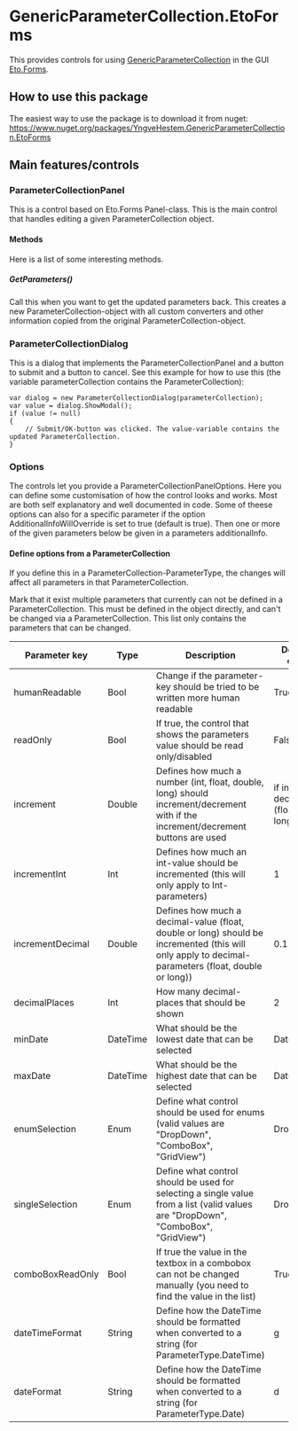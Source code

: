 # GenericParameterCollection.EtoForms

This provides controls for using [GenericParameterCollection](https://github.com/HeruEwasham/GenericParameterCollection) in the GUI [Eto.Forms](https://github.com/picoe/Eto).

## How to use this package

The easiest way to use the package is to download it from nuget: https://www.nuget.org/packages/YngveHestem.GenericParameterCollection.EtoForms

## Main features/controls

### ParameterCollectionPanel

This is a control based on Eto.Forms Panel-class. This is the main control that handles editing a given ParameterCollection object.

#### Methods

Here is a list of some interesting methods.

##### GetParameters()

Call this when you want to get the updated parameters back. This creates a new ParameterCollection-object with all custom converters and other information copied from the original ParameterCollection-object.

### ParameterCollectionDialog

This is a dialog that implements the ParameterCollectionPanel and a button to submit and a button to cancel. See this example for how to use this (the variable parameterCollection contains the ParameterCollection):

```
var dialog = new ParameterCollectionDialog(parameterCollection);
var value = dialog.ShowModal();
if (value != null)
{
	// Submit/OK-button was clicked. The value-variable contains the updated ParameterCollection.
}
```

### Options

The controls let you provide a ParameterCollectionPanelOptions. Here you can define some customisation of how the control looks and works. Most are both self explanatory and well documented in code. Some of theese options can also for a specific parameter if the option AdditionalInfoWillOverride is set to true (default is true). Then one or more of the given parameters below be given in a parameters additionalInfo.

#### Define options from a ParameterCollection

If you define this in a ParameterCollection-ParameterType, the changes will affect all parameters in that ParameterCollection.

Mark that it exist multiple parameters that currently can not be defined in a ParameterCollection. This must be defined in the object directly, and can't be changed via a ParameterCollection. This list only contains the parameters that can be changed.

| Parameter key | Type | Description | Default value in option-class |
| ----------- | ----------- | ----------- | ----------- |
| humanReadable | Bool | Change if the parameter-key should be tried to be written more human readable | True |
| readOnly | Bool | If true, the control that shows the parameters value should be read only/disabled | False |
| increment | Double | Defines how much a number (int, float, double, long) should increment/decrement with if the increment/decrement buttons are used | if int, 1, if a decimal-number (float, double or long), 0.1 |
| incrementInt | Int | Defines how much an int-value should be incremented (this will only apply to Int-parameters) | 1 |
| incrementDecimal | Double | Defines how much a decimal-value (float, double or long) should be incremented (this will only apply to decimal-parameters (float, double or long)) | 0.1 |
| decimalPlaces | Int | How many decimal-places that should be shown | 2 |
| minDate | DateTime | What should be the lowest date that can be selected | DateTime.MinDate |
| maxDate | DateTime | What should be the highest date that can be selected | DateTime.MaxValue |
| enumSelection | Enum | Define what control should be used for enums (valid values are "DropDown", "ComboBox", "GridView") | DropDown |
| singleSelection | Enum | Define what control should be used for selecting a single value from a list (valid values are "DropDown", "ComboBox", "GridView") | DropDown |
| comboBoxReadOnly | Bool | If true the value in the textbox in a combobox can not be changed manually (you need to find the value in the list)| True |
| dateTimeFormat | String | Define how the DateTime should be formatted when converted to a string (for ParameterType.DateTime) | g |
| dateFormat | String | Define how the DateTime should be formatted when converted to a string (for ParameterType.Date) | d |
